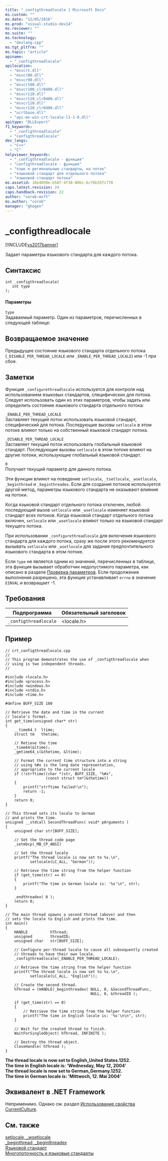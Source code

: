 ```yaml
---
title: "_configthreadlocale | Microsoft Docs"
ms.custom: ""
ms.date: "12/05/2016"
ms.prod: "visual-studio-dev14"
ms.reviewer: ""
ms.suite: ""
ms.technology: 
  - "devlang-cpp"
ms.tgt_pltfrm: ""
ms.topic: "article"
apiname: 
  - "_configthreadlocale"
apilocation: 
  - "msvcrt.dll"
  - "msvcr80.dll"
  - "msvcr90.dll"
  - "msvcr100.dll"
  - "msvcr100_clr0400.dll"
  - "msvcr110.dll"
  - "msvcr110_clr0400.dll"
  - "msvcr120.dll"
  - "msvcr120_clr0400.dll"
  - "ucrtbase.dll"
  - "api-ms-win-crt-locale-l1-1-0.dll"
apitype: "DLLExport"
f1_keywords: 
  - "_configthreadlocale"
  - "configthreadlocale"
dev_langs: 
  - "C++"
  - "C"
helpviewer_keywords: 
  - "_configthreadlocale - функция"
  - "configthreadlocale - функция"
  - "язык и региональные стандарты, на поток"
  - "языковой стандарт для отдельного потока"
  - "языковой стандарт потока"
ms.assetid: 10e4050e-b587-4f30-80bc-6c76b35fc770
caps.latest.revision: 24
caps.handback.revision: 22
author: "corob-msft"
ms.author: "corob"
manager: "ghogen"
---
```

# _configthreadlocale
[!INCLUDE[vs2017banner](../../assembler/inline/includes/vs2017banner.md)]

Задает параметры языкового стандарта для каждого потока.  
  
## Синтаксис  
  
```  
int _configthreadlocale(  
   int type  
);  
```  
  
#### Параметры  
 `type`  
 Задаваемый параметр.  Один из параметров, перечисленных в следующей таблице:  
  
## Возвращаемое значение  
 Предыдущее состояние языкового стандарта отдельного потока \(`_DISABLE_PER_THREAD_LOCALE` или `_ENABLE_PER_THREAD_LOCALE`\) или \-1 при сбое.  
  
## Заметки  
 Функция `_configurethreadlocale` используется для контроля над использованием языковых стандартов, специфических для потока.  Следует использовать один из этих параметров, чтобы задать или определить состояние языкового стандарта отдельного потока:  
  
 `_ENABLE_PER_THREAD_LOCALE`  
 Заставляет текущий поток использовать языковой стандарт, специфический для потока.  Последующие вызовы `setlocale` в этом потоке влияют только на собственный языковой стандарт потока.  
  
 `_DISABLE_PER_THREAD_LOCALE`  
 Заставляет текущий поток использовать глобальный языковой стандарт.  Последующие вызовы `setlocale` в этом потоке влияют на другие потоки, использующие глобальный языковой стандарт.  
  
 `0`  
 Получает текущий параметр для данного потока.  
  
 Эти функции влияют на поведение `setlocale`, `_tsetlocale`, `_wsetlocale`, `_beginthread` и  `_beginthreadex`.  Если для создания потоков используется другой метод, параметры языкового стандарта не оказывают влияния на потоки.  
  
 Когда языковой стандарт отдельного потока отключен, любой последующий вызов `setlocale` или `_wsetlocale` изменяет языковой стандарт всех потоков.  Когда языковой стандарт отдельного потока включен, `setlocale` или `_wsetlocale` влияют только на языковой стандарт текущего потока.  
  
 При использовании `_configurethreadlocale` для включения языкового стандарта для каждого потока, сразу же после этого рекомендуется вызывать `setlocale` или `_wsetlocale` для задания предпочтительного языкового стандарта в этом потоке.  
  
 Если `type` не является одним из значений, перечисленных в таблице, эта функция вызывает обработчик недопустимого параметра, как описано в разделе [Проверка параметров](../../c-runtime-library/parameter-validation.md).  Если продолжение выполнения разрешено, эта функция устанавливает `errno` в значение `EINVAL` и возвращает \-1.  
  
## Требования  
  
|Подпрограмма|Обязательный заголовок|  
|------------------|----------------------------|  
|`_configthreadlocale`|\<locale.h\>|  
  
## Пример  
  
```  
// crt_configthreadlocale.cpp  
//   
// This program demonstrates the use of _configthreadlocale when  
// using is two independent threads.  
//  
  
#include <locale.h>  
#include <process.h>  
#include <windows.h>  
#include <stdio.h>  
#include <time.h>  
  
#define BUFF_SIZE 100  
  
// Retrieve the date and time in the current  
// locale's format.  
int get_time(unsigned char* str)  
{  
    __time64_t  ltime;  
    struct tm   thetime;  
  
    // Retieve the time  
    _time64(&ltime);  
    _gmtime64_s(&thetime, &ltime);  
  
    // Format the current time structure into a string  
    // using %#x is the long date representation,  
    // appropriate to the current locale  
    if (!strftime((char *)str, BUFF_SIZE, "%#x",   
                  (const struct tm*)&thetime))  
    {  
        printf("strftime failed!\n");  
        return -1;  
    }  
    return 0;  
}  
  
// This thread sets its locale to German  
// and prints the time.  
unsigned __stdcall SecondThreadFunc( void* pArguments )  
{  
    unsigned char str[BUFF_SIZE];  
  
    // Set the thread code page  
    _setmbcp(_MB_CP_ANSI)  
  
    // Set the thread locale  
    printf("The thread locale is now set to %s.\n",  
           setlocale(LC_ALL, "German"));  
  
    // Retrieve the time string from the helper function  
    if (get_time(str) == 0)  
    {  
        printf("The time in German locale is: '%s'\n", str);  
    }  
  
    _endthreadex( 0 );  
    return 0;  
}   
  
// The main thread spawns a second thread (above) and then  
// sets the locale to English and prints the time.  
int main()  
{   
    HANDLE          hThread;  
    unsigned        threadID;  
    unsigned char   str[BUFF_SIZE];  
  
    // Configure per-thread locale to cause all subsequently created   
    // threads to have their own locale.  
    _configthreadlocale(_ENABLE_PER_THREAD_LOCALE);  
  
    // Retrieve the time string from the helper function  
    printf("The thread locale is now set to %s.\n",  
           setlocale(LC_ALL, "English"));  
  
    // Create the second thread.  
    hThread = (HANDLE)_beginthreadex( NULL, 0, &SecondThreadFunc,  
                                      NULL, 0, &threadID );  
  
    if (get_time(str) == 0)  
    {  
        // Retrieve the time string from the helper function  
        printf("The time in English locale is: '%s'\n\n", str);  
    }  
  
    // Wait for the created thread to finish.  
    WaitForSingleObject( hThread, INFINITE );  
  
    // Destroy the thread object.  
    CloseHandle( hThread );  
}  
```  
  
  **The thread locale is now set to English\_United States.1252.**  
**The time in English locale is: 'Wednesday, May 12, 2004'**  
**The thread locale is now set to German\_Germany.1252.**  
**The time in German locale is: 'Mittwoch, 12.  Mai 2004'**    
## Эквивалент в .NET Framework  
 Неприменимо. Однако см. раздел [Использование свойства CurrentCulture](http://msdn.microsoft.com/ru-ru/3156042d-6082-4205-90b4-c917ae6a3ba6).  
  
## См. также  
 [setlocale, \_wsetlocale](../Topic/setlocale,%20_wsetlocale.md)   
 [\_beginthread, \_beginthreadex](../Topic/_beginthread,%20_beginthreadex.md)   
 [Языковой стандарт](../../c-runtime-library/locale.md)   
 [Многопоточность и языковые стандарты](../../parallel/multithreading-and-locales.md)